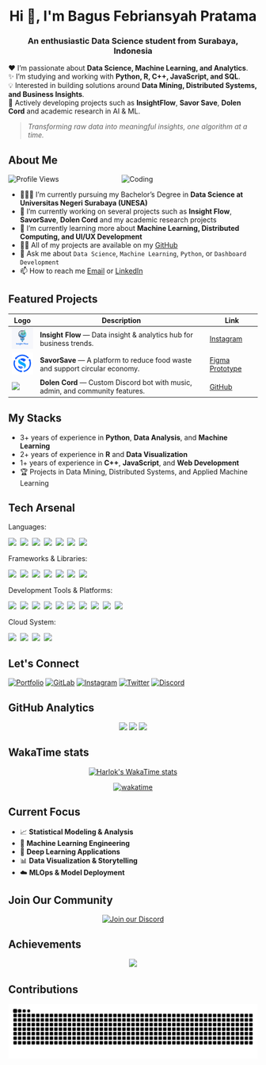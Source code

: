 <h1 align="center">Hi 👋, I'm Bagus Febriansyah Pratama</h1>
<h3 align="center">An enthusiastic Data Science student from Surabaya, Indonesia</h3>

❤️ I’m passionate about **Data Science, Machine Learning, and Analytics**.  
✨ I’m studying and working with **Python, R, C++, JavaScript, and SQL**.  
💡 Interested in building solutions around **Data Mining, Distributed Systems, and Business Insights**.  
🚀 Actively developing projects such as **InsightFlow**, **Savor Save**, **Dolen Cord** and academic research in AI & ML.  

> *Transforming raw data into meaningful insights, one algorithm at a time.*

## About Me
<img align="right" alt="Coding" width="275" src="https://media.giphy.com/media/78XCFBGOlS6keY1Bil/giphy.gif"> 
<p align="left"> <img src="https://komarev.com/ghpvc/?username=fbrianzy&label=Profile%20Views&color=0e75b6&style=flat" alt="Profile Views" /> </p>

- 👨🏻‍🎓 I’m currently pursuing my Bachelor’s Degree in **Data Science at Universitas Negeri Surabaya (UNESA)**
- 🔭 I’m currently working on several projects such as **Insight Flow**, **SavorSave**, **Dolen Cord** and my academic research projects
- 🌱 I’m currently learning more about **Machine Learning, Distributed Computing, and UI/UX Development**
- 👨‍💻 All of my projects are available on my [GitHub](https://github.com/fbrianzy)
- 💬 Ask me about `Data Science`, `Machine Learning`, `Python`, or `Dashboard Development`
- 📫 How to reach me [Email](mailto:bagusfeb60@gmail.com) or [LinkedIn](https://www.linkedin.com/in/fbrianzy)

## Featured Projects

| Logo | Description | Link |
|------|-------------|------|
| [<img src="assets/insightflow.png" width="50"/>](https://www.instagram.com/insightflowdata) | **Insight Flow** — Data insight & analytics hub for business trends. | [Instagram](https://www.instagram.com/insightflowdata) |
| [<img src="assets/savorsave.png" width="50"/>](https://www.figma.com/proto/7kt9z4frJUfx8j4PNoFgy7/Prototype-SavorSave?node-id=0-1&t=uoJiKXzpPsdUqUNL-1) | **SavorSave** — A platform to reduce food waste and support circular economy. | [Figma Prototype](https://www.figma.com/proto/7kt9z4frJUfx8j4PNoFgy7/Prototype-SavorSave?node-id=0-1&t=uoJiKXzpPsdUqUNL-1) |
| [<img src="https://avatars.githubusercontent.com/u/231014112" width="50"/>](https://github.com/Dolen-Cord) | **Dolen Cord** — Custom Discord bot with music, admin, and community features. | [GitHub](https://github.com/Dolen-Cord) |


## My Stacks
- 3+ years of experience in **Python**, **Data Analysis**, and **Machine Learning**
- 2+ years of experience in **R** and **Data Visualization**
- 1+ years of experience in **C++**, **JavaScript**, and **Web Development**
- 🏆 Projects in Data Mining, Distributed Systems, and Applied Machine Learning

## Tech Arsenal

Languages: 

<img src="https://img.shields.io/badge/-Python-3776AB?logo=python&logoColor=white&style=flat">&nbsp;
<img src="https://img.shields.io/badge/-C++-00599C?logo=cplusplus&logoColor=white&style=flat">&nbsp;
<img src="https://custom-icon-badges.demolab.com/badge/C%23-%23239120.svg?logo=cshrp&logoColor=white">&nbsp;
<img src="https://img.shields.io/badge/-JavaScript-F7DF1E?logo=javascript&logoColor=black&style=flat">&nbsp;
<img src="https://img.shields.io/badge/Go-%2300ADD8.svg?&logo=go&logoColor=white">&nbsp;
<img src="https://img.shields.io/badge/-R-276DC3?logo=r&logoColor=white&style=flat">&nbsp;
<img src="https://img.shields.io/badge/-Lua-2C2D72?logo=lua&logoColor=white&style=flat">&nbsp;  

Frameworks & Libraries: 

<img src="https://img.shields.io/badge/-TensorFlow-FF6F00?logo=tensorflow&logoColor=white&style=flat">&nbsp;
<img src="https://img.shields.io/badge/-Scikit--learn-F7931E?logo=scikitlearn&logoColor=white&style=flat">&nbsp;
<img src="https://img.shields.io/badge/-OpenCV-5C3EE8?logo=opencv&logoColor=white&style=flat">&nbsp;
<img src="https://img.shields.io/badge/-Pandas-150458?logo=pandas&logoColor=white&style=flat">&nbsp;
<img src="https://img.shields.io/badge/-NumPy-013243?logo=numpy&logoColor=white&style=flat">&nbsp;
<img src="https://img.shields.io/badge/-Matplotlib-11557C?logo=plotly&logoColor=white&style=flat">&nbsp;
<img src="https://img.shields.io/badge/-Jupyter-F37626?logo=jupyter&logoColor=white&style=flat">&nbsp;  

Development Tools & Platforms: 

<img src="https://img.shields.io/badge/-React-61DAFB?logo=react&logoColor=black&style=flat">&nbsp;
<img src="https://img.shields.io/badge/-Node.js-339933?logo=node.js&logoColor=white&style=flat">&nbsp;
<img src="https://img.shields.io/badge/-MongoDB-47A248?logo=mongodb&logoColor=white&style=flat">&nbsp;
<img src="https://img.shields.io/badge/-PostgreSQL-4169E1?logo=postgresql&logoColor=white&style=flat">&nbsp;
<img src="https://img.shields.io/badge/-Docker-2496ED?logo=docker&logoColor=white&style=flat">&nbsp;
<img src="https://img.shields.io/badge/-Git-F05032?logo=git&logoColor=white&style=flat">&nbsp;
<img src="https://img.shields.io/badge/-Linux-FCC624?logo=linux&logoColor=black&style=flat">&nbsp;
<img src="https://custom-icon-badges.demolab.com/badge/Visual%20Studio%20Code-0078d7.svg?logo=vsc&logoColor=white">&nbsp;
<img src="https://custom-icon-badges.demolab.com/badge/Visual%20Studio-5C2D91.svg?&logo=visualstudio&logoColor=white">&nbsp;
<img src="https://img.shields.io/badge/-Figma-F24E1E?logo=figma&logoColor=white&style=flat">&nbsp;

Cloud System: 

<img src="https://img.shields.io/badge/Cloudflare-F38020?logo=Cloudflare&logoColor=white">&nbsp;
<img src="https://custom-icon-badges.demolab.com/badge/AWS-%23FF9900.svg?logo=aws&logoColor=white">&nbsp;
<img src="https://img.shields.io/badge/Firebase-039BE5?logo=Firebase&logoColor=white">&nbsp;
<img src="https://img.shields.io/badge/Vercel-%23000000.svg?logo=vercel&logoColor=white">&nbsp;


## Let's Connect

[![Portfolio](https://img.shields.io/badge/Portfolio-000000?style=for-the-badge&logo=github&logoColor=white)](https://fbrianzy.github.io/portofolio/)
[![GitLab](https://img.shields.io/badge/GitLab-330F63?style=for-the-badge&logo=gitlab&logoColor=white)](https://gitlab.com/fbrianzy)
[![Instagram](https://img.shields.io/badge/Instagram-E4405F?style=for-the-badge&logo=instagram&logoColor=white)](https://www.instagram.com/fbrianzy/)
[![Twitter](https://img.shields.io/badge/X-1DA1F2?style=for-the-badge&logo=x&logoColor=white)](https://x.com/fbrianzy)
[![Discord](https://img.shields.io/badge/Discord-5865F2?style=for-the-badge&logo=discord&logoColor=white)](https://discordapp.com/users/451180328032272395)

## GitHub Analytics

<div align="center">
<img height="170em" src="https://github-readme-stats.vercel.app/api?username=fbrianzy&theme=dark&show_icons=true&hide_border=true&count_private=true" />
<img height="170em" src="https://github-readme-stats.vercel.app/api/top-langs/?username=fbrianzy&hide=html,css,jupyter%20notebook&theme=dark&layout=compact&hide_border=true" />
<img height="170em" src="https://github-readme-streak-stats.herokuapp.com/?user=fbrianzy&theme=dark&hide_border=true" />

</div>

## WakaTime stats
<div align="center">
 
[![Harlok's WakaTime stats](https://github-readme-stats.vercel.app/api/wakatime?username=fbrianzy\&layout=compact)](https://github.com/fbrianzy/)

[![wakatime](https://wakatime.com/badge/user/3ca91d59-fac7-4f62-ba46-a6193a10e248.svg)](https://wakatime.com/@3ca91d59-fac7-4f62-ba46-a6193a10e248)

</div>

## Current Focus

- 📈 **Statistical Modeling & Analysis**
- 🤖 **Machine Learning Engineering** 
- 🧠 **Deep Learning Applications**
- 📊 **Data Visualization & Storytelling**
- ☁️ **MLOps & Model Deployment**


## Join Our Community

<p align="center">
  <!-- Discord Banner -->
  <a href="https://github.com/Dolen-Cord">
    <img src="https://discord.com/api/guilds/1139219457194070137/widget.png?style=banner2" alt="Join our Discord" />
  </a>
</p>


## Achievements

<div align="center">
<img src="https://github-profile-trophy.vercel.app/?username=fbrianzy&theme=dark&no-frame=true&no-bg=true&margin-w=4&row=1&" />
</div>


## Contributions

<div align="center">
<img src="https://raw.githubusercontent.com/fbrianzy/fbrianzy/output/snake.svg" alt="Data Snake Animation" />
</div>
